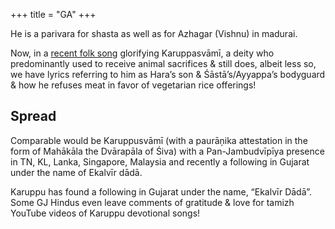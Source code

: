 +++
title = "GA"
+++

He is a parivara for shasta as well as for Azhagar (Vishnu) in madurai.

Now, in a [recent folk song](https://youtu.be/oiaiwEld63A) glorifying Karuppasvāmī, a deity who predominantly used to receive animal sacrifices & still does, albeit less so, we have lyrics referring to him as Hara’s son & Śāstā’s/Ayyappa’s bodyguard & how he refuses meat in favor of vegetarian rice offerings!

## Spread
Comparable would be Karuppusvāmī (with a paurāņika attestation in the form of Mahākāla the Dvārapāla of Śiva) with a Pan-Jambudvīpīya presence in TN, KL, Lanka, Singapore, Malaysia and recently a following in Gujarat under the name of Ekalvīr dādā.

Karuppu has found a following in Gujarat under the name, “Ekalvīr Dādā”. Some GJ Hindus even leave comments of gratitude & love for tamizh YouTube videos of Karuppu devotional songs!

